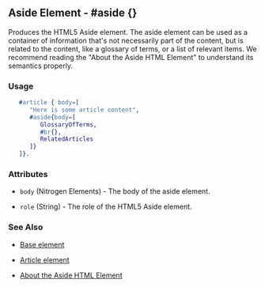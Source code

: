 

## Aside Element - #aside {}

  Produces the HTML5 Aside element. The aside element can be used as a
  container of information that's not necessarily part of the content, but is
  related to the content, like a glossary of terms, or a list of relevant
  items. We recommend reading the "About the Aside HTML Element" to understand
  its semantics properly.

### Usage

```erlang
   #article { body=[
      "Here is some article content",
      #aside{body=[
         GlossaryOfTerms,
         #br{},
         RelatedArticles
      ]}
   ]}.

```

### Attributes

   * `body` (Nitrogen Elements) - The body of the aside element.

   * `role` (String) - The role of the HTML5 Aside element.

### See Also 

 *  [Base element](./base_element.html)

 *  [Article element](article.md)
   
 *  [About the Aside HTML Element](http://html5doctor.com/aside-revisited/)
